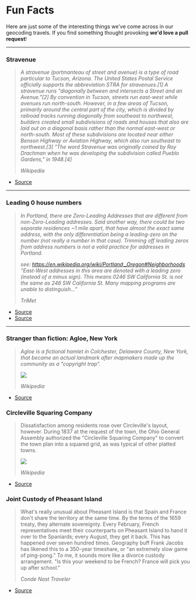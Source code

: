 # Fun Facts

Here are just some of the interesting things we've come across in our geocoding travels.
If you find something thought provoking **we'd love a pull request**!

-----

### Stravenue

> *A stravenue (portmanteau of street and avenue) is a type of road particular to Tucson, Arizona. The United States Postal Service officially supports the abbreviation STRA for stravenues.[1] A stravenue runs "diagonally between and intersects a Street and an Avenue."[2] By convention in Tucson, streets run east-west while avenues run north-south. However, in a few areas of Tucson, primarily around the central part of the city, which is divided by railroad tracks running diagonally from southeast to northwest, builders created small subdivisions of roads and houses that also are laid out on a diagonal basis rather than the normal east-west or north-south. Most of these subdivisions are located near either Benson Highway or Aviation Highway, which also run southeast to northwest.[3] "The word Stravenue was originally coined by Roy Drachman when he was developing the subdivision called Pueblo Gardens," in 1948.[4]*
>
> *Wikipedia*

- [Source](https://en.m.wikipedia.org/wiki/Stravenue)

-----

### Leading 0 house numbers

> *In Portland, there are Zero-Leading Addresses that are different from non-Zero-Leading addresses. Said another way, there could be two separate residences ~1 mile apart, that have almost the exact same address, with the only differentiation being a leading-zero on the number (not really a number in that case). Trimming off leading zeros from address numbers is not a valid practice for addresses in Portland.*
>
> *see: https://en.wikipedia.org/wiki/Portland,_Oregon#Neighborhoods “East-West addresses in this area are denoted with a leading zero (instead of a minus sign). This means 0246 SW California St. is not the same as 246 SW California St. Many mapping programs are unable to distinguish...”*
>
> *TriMet*

- [Source](https://github.com/pelias/pelias/issues/524)
- [Source](https://en.wikipedia.org/wiki/Portland,_Oregon#Neighborhoods)

-----

### Stranger than fiction: Agloe, New York

> *Agloe is a fictional hamlet in Colchester, Delaware County, New York, that became an actual landmark after mapmakers made up the community as a "copyright trap".*
>
> ![](https://upload.wikimedia.org/wikipedia/en/4/40/FictionalAgloeNewYork.PNG)
>
> *Wikipedia*

- [Source](https://en.wikipedia.org/wiki/Agloe,_New_York)


### Circleville Squaring Company 

> Dissatisfaction among residents rose over Circleville's layout, however. During 1837 at the request of the town, the Ohio General Assembly authorized the "Circleville Squaring Company" to convert the town plan into a squared grid, as was typical of other platted towns. 
>
> ![](https://upload.wikimedia.org/wikipedia/en/thumb/5/53/CirclevilleOhioSeal.png/100px-CirclevilleOhioSeal.png)
>
> *Wikipedia*

- [Source](https://en.wikipedia.org/wiki/Circleville,_Ohio)

### Joint Custody of Pheasant Island

>What's really unusual about Pheasant Island is that Spain and France don't share the territory at the same time. By the terms of the 1659 treaty, they alternate sovereignty. Every February, French representatives meet their counterparts on Pheasant Island to hand it over to the Spaniards; every August, they get it back. This has happened over seven hundred times. Geography buff Frank Jacobs has likened this to a 350-year timeshare, or "an extremely slow game of ping-pong." To me, it sounds more like a divorce custody arrangement. "Is this your weekend to be French? France will pick you up after school."
>
> *Conde Nast Traveler*

- [Source](http://www.cntraveler.com/story/why-pheasant-island-is-sometimes-in-france-sometimes-in-spain)
